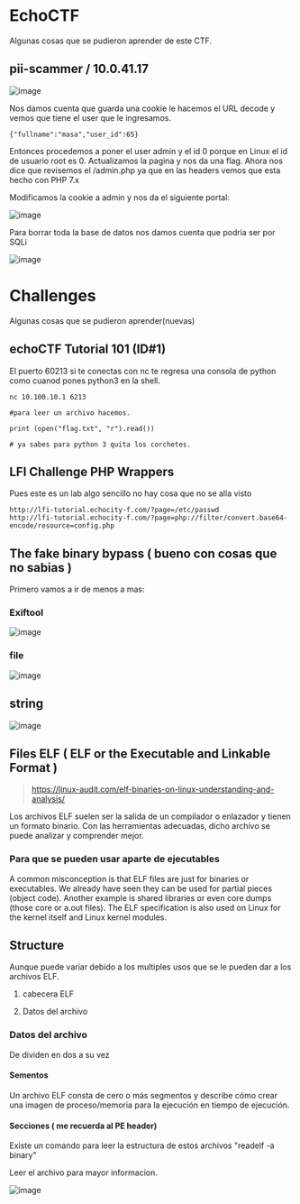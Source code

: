 # EchoCTF


Algunas cosas que se pudieron aprender de este CTF.


## pii-scammer / 10.0.41.17

![image](https://user-images.githubusercontent.com/63270579/213623630-800000af-fddf-4d88-8dbf-715288ef2a62.png)

Nos damos cuenta que guarda una cookie le hacemos el URL decode y vemos que tiene el user que le ingresamos.


```
{"fullname":"masa","user_id":65}
```

Entonces procedemos a poner el user admin y el id 0 porque en Linux el id de usuario root es 0. Actualizamos la pagina y nos da una flag. Ahora nos dice que revisemos el /admin.php ya que en las headers vemos que esta hecho con PHP 7.x

Modificamos la cookie a admin y nos da el siguiente portal:


![image](https://user-images.githubusercontent.com/63270579/213624700-85e6dc9f-455b-4611-84c6-02ca08f05283.png)

Para borrar toda la base de datos nos damos cuenta que podria ser por SQLi

![image](https://user-images.githubusercontent.com/63270579/213628703-6ea8a349-1835-492e-a4f7-c05419d03c9d.png)


# Challenges

Algunas cosas que se pudieron aprender(nuevas)

## echoCTF Tutorial 101 (ID#1)


El puerto 60213 si te conectas con nc te regresa una consola de python como cuanod pones python3 en la shell.

```
nc 10.100.10.1 6213

#para leer un archivo hacemos.

print (open("flag.txt", "r").read())

# ya sabes para python 3 quita los corchetes.

```

## LFI Challenge PHP Wrappers

Pues este es un lab algo sencillo no hay cosa que no se alla visto  


```
http://lfi-tutorial.echocity-f.com/?page=/etc/passwd
http://lfi-tutorial.echocity-f.com/?page=php://filter/convert.base64-encode/resource=config.php

```

## The fake binary bypass ( bueno con cosas que no sabias )


Primero vamos a ir de menos a mas:

### Exiftool

![image](https://user-images.githubusercontent.com/63270579/218148411-196419d2-5348-4f45-a8ab-a8f398e93203.png)

### file

![image](https://user-images.githubusercontent.com/63270579/218148288-5631f216-aefd-4bdb-807a-2df02d5d0bce.png)

## string

![image](https://user-images.githubusercontent.com/63270579/218148647-91c65ba6-7a98-4de7-821c-639aadcbefeb.png)

## Files ELF ( ELF or the Executable and Linkable Format )

> https://linux-audit.com/elf-binaries-on-linux-understanding-and-analysis/


Los archivos ELF suelen ser la salida de un compilador o enlazador y tienen un formato binario. Con las herramientas adecuadas, dicho archivo se puede analizar y comprender mejor.

### Para que se pueden usar aparte de ejecutables

A common misconception is that ELF files are just for binaries or executables. We already have seen they can be used for partial pieces (object code). Another example is shared libraries or even core dumps (those core or a.out files). The ELF specification is also used on Linux for the kernel itself and Linux kernel modules.

## Structure

Aunque puede variar debido a los multiples usos que se le pueden dar a los archivos ELF.

1. cabecera ELF

2. Datos del archivo

### Datos del archivo

De dividen en dos a su vez

#### Sementos


Un archivo ELF consta de cero o más segmentos y describe cómo crear una imagen de proceso/memoria para la ejecución en tiempo de ejecución.

#### Secciones ( me recuerda al PE header)


Existe un comando para leer la estructura de estos archivos "readelf -a binary"

Leer el archivo para mayor informacion.

![image](https://user-images.githubusercontent.com/63270579/218152746-4641215a-cd77-4fad-b38e-8001c2d9c841.png)
























